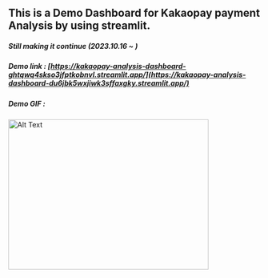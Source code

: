 ## This is a Demo Dashboard for Kakaopay payment Analysis by using streamlit.
##### Still making it continue (2023.10.16 ~ )

##### Demo link : [https://kakaopay-analysis-dashboard-ghtqwq4skso3jfptkobnvl.streamlit.app/](https://kakaopay-analysis-dashboard-du6jbk5wxjiwk3sffaxgky.streamlit.app/)

##### Demo GIF :

<img src="https://github.com/cocoheart0128/Kakaopay-Analysis-Dashboard/raw/branch-name/assets/130530818/b9a4fec0-5502-4dab-9bd6-3d277178d024.gif" width="400" height="300" alt="Alt Text">




